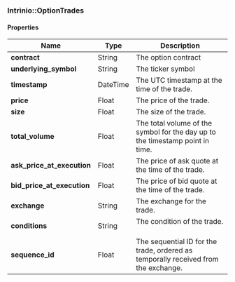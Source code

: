 

[//]: # (CLASS:Intrinio::OptionTrades)

[//]: # (KIND:object)

### Intrinio::OptionTrades

#### Properties

[//]: # (START_DEFINITION)

Name | Type | Description
------------ | ------------- | -------------
**contract** | String | The option contract &nbsp;
**underlying_symbol** | String | The ticker symbol &nbsp;
**timestamp** | DateTime | The UTC timestamp at the time of the trade. &nbsp;
**price** | Float | The price of the trade. &nbsp;
**size** | Float | The size of the trade. &nbsp;
**total_volume** | Float | The total volume of the symbol for the day up to the timestamp point in time. &nbsp;
**ask_price_at_execution** | Float | The price of ask quote at the time of the trade. &nbsp;
**bid_price_at_execution** | Float | The price of bid quote at the time of the trade. &nbsp;
**exchange** | String | The exchange for the trade. &nbsp;
**conditions** | String | The condition of the trade. &nbsp;
**sequence_id** | Float | The sequential ID for the trade, ordered as temporally received from the exchange. &nbsp;

[//]: # (END_DEFINITION)



